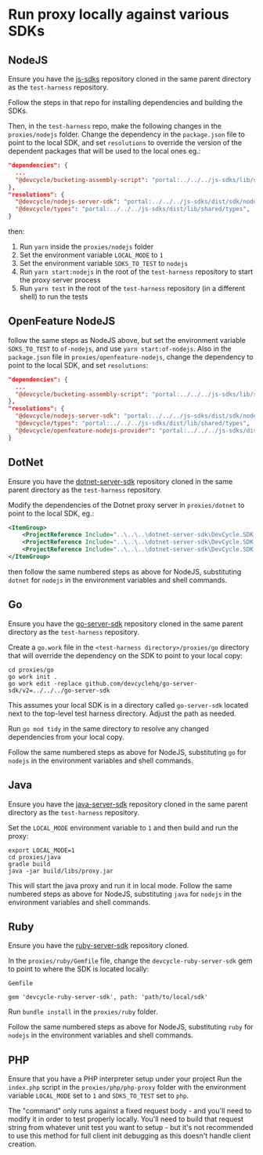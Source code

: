 # Run proxy locally against various SDKs

## NodeJS

Ensure you have the [js-sdks](https://github.com/devcyclehq/js-sdks) repository cloned in the same parent directory as
the `test-harness` repository.

Follow the steps in that repo for installing dependencies and building the SDKs.

Then, in the `test-harness` repo, make the following changes in the `proxies/nodejs` folder.
Change the dependency in the `package.json` file to point to the local SDK, and set `resolutions`
to override the version of the dependent packages that will be used to the local ones eg.:

```json
"dependencies": {
  ...
  "@devcycle/bucketing-assembly-script": "portal:../../../js-sdks/lib/shared/bucketing-assembly-script",
},
"resolutions": {
  "@devcycle/nodejs-server-sdk": "portal:../../../js-sdks/dist/sdk/nodejs",
  "@devcycle/types": "portal:../../../js-sdks/dist/lib/shared/types",
}
```

then:

1. Run `yarn` inside the `proxies/nodejs` folder
2. Set the environment variable `LOCAL_MODE` to `1`
3. Set the environment variable `SDKS_TO_TEST` to `nodejs`
4. Run `yarn start:nodejs` in the root of the `test-harness` repository to start the proxy server process
5. Run `yarn test` in the root of the `test-harness` repository (in a different shell) to run the tests

## OpenFeature NodeJS

follow the same steps as NodeJS above, but set the environment variable `SDKS_TO_TEST` to `of-nodejs`,
and use `yarn start:of-nodejs`. Also in the `package.json` file in `proxies/openfeature-nodejs`,
change the dependency to point to the local SDK, and set `resolutions`:

```json
"dependencies": {
  ...
  "@devcycle/bucketing-assembly-script": "portal:../../../js-sdks/lib/shared/bucketing-assembly-script",
},
"resolutions": {
  "@devcycle/nodejs-server-sdk": "portal:../../../js-sdks/dist/sdk/nodejs",
  "@devcycle/types": "portal:../../../js-sdks/dist/lib/shared/types",
  "@devcycle/openfeature-nodejs-provider": "portal:../../../js-sdks/dist/sdk/openfeature-nodejs-provider"
}
```

## DotNet

Ensure you have the [dotnet-server-sdk](https://github.com/DevCycleHQ/dotnet-server-sdk) repository cloned in the same parent directory as
the `test-harness` repository.

Modify the dependencies of the Dotnet proxy server in `proxies/dotnet` to point to the local SDK, eg.:

```xml
<ItemGroup>
	<ProjectReference Include="..\..\..\dotnet-server-sdk\DevCycle.SDK.Server.Common\DevCycle.SDK.Server.Common.csproj" />
	<ProjectReference Include="..\..\..\dotnet-server-sdk\DevCycle.SDK.Server.Cloud\DevCycle.SDK.Server.Cloud.csproj" />
    <ProjectReference Include="..\..\..\dotnet-server-sdk\DevCycle.SDK.Server.Local\DevCycle.SDK.Server.Local.csproj" />
</ItemGroup>
```

then follow the same numbered steps as above for NodeJS, substituting `dotnet` for `nodejs` in the environment variables
and shell commands.

## Go

Ensure you have the [go-server-sdk](https://github.com/DevCycleHQ/go-server-sdk) repository cloned in the same parent directory as
the `test-harness` repository.

Create a `go.work` file in the `<test-harness directory>/proxies/go` directory that will override the dependency on the SDK to point to your local copy:

```
cd proxies/go
go work init .
go work edit -replace github.com/devcyclehq/go-server-sdk/v2=../../../go-server-sdk
```

This assumes your local SDK is in a directory called `go-server-sdk` located next to the top-level test harness directory. Adjust the path as needed.

Run `go mod tidy` in the same directory to resolve any changed dependencies from your local copy.

Follow the same numbered steps as above for NodeJS, substituting `go` for `nodejs` in the environment variables
and shell commands.

## Java

Ensure you have the [java-server-sdk](https://github.com/DevCycleHQ/java-server-sdk) repository cloned in the same parent directory as
the `test-harness` repository.

Set the `LOCAL_MODE` environment variable to `1` and then build and run the proxy:

```
export LOCAL_MODE=1
cd proxies/java
gradle build
java -jar build/libs/proxy.jar
```

This will start the java proxy and run it in local mode. Follow the same numbered steps as above for NodeJS, substituting `java` for `nodejs` in the environment variables
and shell commands.

## Ruby

Ensure you have the [ruby-server-sdk](https://github.com/DevCycleHQ/ruby-server-sdk) repository cloned.

In the `proxies/ruby/Gemfile` file, change the `devcycle-ruby-server-sdk` gem to point to where the SDK is located locally:

`Gemfile`

```
gem 'devcycle-ruby-server-sdk', path: 'path/to/local/sdk'
```

Run `bundle install` in the `proxies/ruby` folder.

Follow the same numbered steps as above for NodeJS, substituting `ruby` for `nodejs` in the environment variables
and shell commands.

## PHP

Ensure that you have a PHP interpreter setup under your project
Run the `index.php` script in the `proxies/php/php-proxy` folder with the environment variable `LOCAL_MODE` set to `1` and `SDKS_TO_TEST` set to `php`.

The "command" only runs against a fixed request body - and you'll need to modify it in order to test properly locally.
You'll need to build that request string from whatever unit test you want to setup - but it's not recommended to use this method for full client init debugging as this doesn't handle
client creation.
